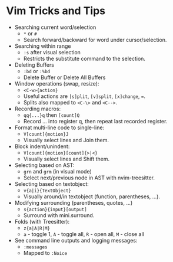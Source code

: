 # Vim Tricks and Tips

- Searching current word/selection
  - `*` or `#`
  - Search forward/backward for word under cursor/selection.
- Searching within range
  - `:s` after visual selection
  - Restricts the substitute command to the selection.
- Deleting Buffers
  - `:bd` or `:%bd`
  - Delete Buffer or Delete All Buffers
- Window operations (swap, resize):
  - `<C-w>{action}`
  - Useful actions are `[s]plit`, `[v]split`, `[x]change`, `=`.
  - Splits also mapped to `<C-\>` and `<C-->`.
- Recording macros:
  - `qq{...}q` then `[count]Q`
  - Record ... into register q, then repeat last recorded register.
- Format multi-line code to single-line:
  - `V[count]{motion}J`
  - Visually select lines and Join them.
- Block indent/unindent:
  - `V[count]{motion}[count]{>|<}`
  - Visually select lines and Shift them.
- Selecting based on AST:
  - `grn` and `grm` (in visual mode)
  - Select next/previous node in AST with nvim-treesitter.
- Selecting based on textobject:
  - `v{a|i}{TextObject}`
  - Visually around/in textobject (function, parentheses, ...).
- Modifying surrounding (parentheses, quotes, ...)
  - `s{action}{input}[output]`
  - Surround with mini.surround.
- Folds (with Treesitter):
  - `z{a|A|R|M}`
  - `a` - toggle 1, `A` - toggle all, `R` - open all, `M` - close all
- See command line outputs and logging messages:
  - `:messages`
  - Mapped to `:Noice`
